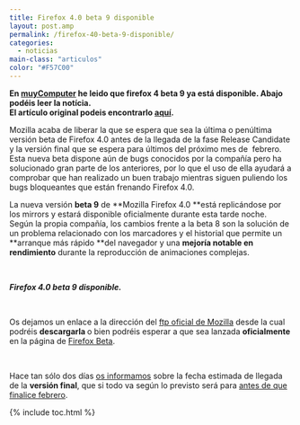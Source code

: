 ```yaml
---
title: Firefox 4.0 beta 9 disponible
layout: post.amp
permalink: /firefox-40-beta-9-disponible/
categories:
  - noticias
main-class: "articulos"
color: "#F57C00"
---
```

**En <a target="_blank" href="http://muycomputer.com/">muyComputer</a> he leido que firefox 4 beta 9 ya está disponible. Abajo podéis leer la notícia.  
El artículo original podeis encontrarlo <a target="_blank" href="http://muycomputer.com/FrontOffice/ZonaPractica/Especiales/especialDet/_wE9ERk2XxDBSKlo9aP5BlneQf-JbAUzAq3SjZVjMghSx7xRKARMzEWgh4Z-CGNcm">aquí</a>.**

Mozilla acaba de liberar la que se espera que sea la &uacute;ltima o pen&uacute;ltima versi&oacute;n beta de Firefox 4.0 antes de la llegada de la fase Release Candidate y la versi&oacute;n final que se espera para &uacute;ltimos del pr&oacute;ximo mes de&nbsp; febrero. Esta nueva beta dispone a&uacute;n de bugs conocidos por la compa&ntilde;&iacute;a pero ha solucionado gran parte de los anteriores, por lo que el uso de ella ayudar&aacute; a comprobar que han realizado un buen trabajo mientras siguen puliendo los bugs bloqueantes que est&aacute;n frenando Firefox 4.0.


<!--ad-->

La nueva versi&oacute;n **beta 9** de **Mozilla Firefox 4.0 **est&aacute; replic&aacute;ndose por los mirrors y estar&aacute; disponible oficialmente durante esta tarde noche. Seg&uacute;n la propia compa&ntilde;&iacute;a, los cambios frente a la beta 8 son la soluci&oacute;n de un problema relacionado con los marcadores y el historial que permite un **arranque m&aacute;s r&aacute;pido **del navegador y una **mejor&iacute;a notable en rendimiento** durante la reproducci&oacute;n de animaciones complejas.

&nbsp;

<p >
<amp-img on="tap:lightbox1" role="button" tabindex="0" layout="responsive" src="http://muycomputer.com/files/264-1334-FOTO/firefox_logo.jpg" alt="" />
</p>
<p >
<strong><em>Firefox 4.0 beta 9 disponible.</em></strong>
</p>
<p >
  &nbsp;
</p>
<p >
  Os dejamos un enlace a la direcci&oacute;n del <a href="http://releases.mozilla.org/pub/mozilla.org/firefox/releases/4.0b9/" target="_blank">ftp oficial de Mozilla</a> desde la cual podr&eacute;is <strong>descargarla </strong>o bien podr&eacute;is esperar a que sea lanzada <strong>oficialmente </strong>en la p&aacute;gina de <a href="http://www.mozilla.com/es-ES/firefox/beta/" target="_blank">Firefox Beta</a>.
</p>
<p >
  &nbsp;
</p>
<p >
  Hace tan s&oacute;lo dos d&iacute;as <a href="http://muycomputer.com/FrontOffice/ZonaPractica/Especiales/especialDet/_wE9ERk2XxDAuTGbDGO9VGMaFYVz8198fvhnjoDi3v267m0betOw5f36BZymLcDOH" target="_blank">os informamos</a> sobre la fecha estimada de llegada de la <strong>versi&oacute;n final</strong>, que si todo va seg&uacute;n lo previsto ser&aacute; para <a href="http://muycomputer.com/FrontOffice/ZonaPractica/Especiales/especialDet/_wE9ERk2XxDAuTGbDGO9VGMaFYVz8198fvhnjoDi3v267m0betOw5f36BZymLcDOH" target="_blank">antes de que finalice febrero</a>.
</p>



{% include toc.html %}
